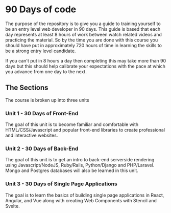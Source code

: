 # 90 Days of code

The purpose of the repository is to give you a guide to training yourself to be an entry level web developer in 90 days. This guide is based that each day represents at least 8 hours of work between watch related videos and practicing the material. So by the time you are done with this course you should have put in approximately 720 hours of time in learning the skills to be a strong entry level candidate.

If you can't put in 8 hours a day then completing this may take more than 90 days but this should help calibrate your expectations with the pace at which you advance from one day to the next.

## The Sections

The course is broken up into three units

### Unit 1 - 30 Days of Front-End

The goal of this unit is to become familiar and comfortable with HTML/CSS/Javascript and popular front-end libraries to create professional and interactive websites.

### Unit 2 - 30 Days of Back-End

The goal of this unit is to get an intro to back-end serverside rendering using Javascript/NodeJS, Ruby/Rails, Python/Django and PHP/Laravel. Mongo and Postgres databases will also be learned in this unit.

### Unit 3 - 30 Days of Single Page Applications

The goal is to learn the basics of building single page applications in React, Angular, and Vue along with creating Web Components with Stencil and Svelte.
